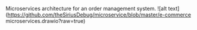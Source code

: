 Microservices architecture for an order management system.
![alt text](https://github.com/theSiriusDebug/microservice/blob/master/e-commerce microservices.drawio?raw=true)
